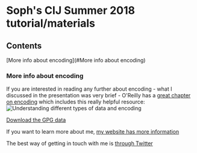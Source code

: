 # Soph's CIJ Summer 2018 tutorial/materials

## Contents
[More info about encoding](#More info about encoding)

### More info about encoding

If you are interested in reading any further about encoding - what I discussed in the presentation was very brief - O'Reilly has a [great chapter on encoding](https://www.oreilly.com/library/view/designing-data-visualizations/9781449314774/ch04.html "Designing Data Visualizations: Choose Appropriate Visual Encodings") which includes this really helpful resource:
![Understanding different types of data and encoding](https://www.oreilly.com/library/view/designing-data-visualizations/9781449314774/httpatomoreillycomsourceoreillyimages898026.png "Understanding different types of data and encoding")


[Download the GPG data](./files/UKGPG-17-18.csv "UK Gender Pay Gap Data")

If you want to learn more about me, [my website has more information](http://www.sophiewarnes.com "Sophie Warnes' site")

The best way of getting in touch with me is [through Twitter](http://www.twitter.com/SophieWarnes "@SophieWarnes on Twitter")
